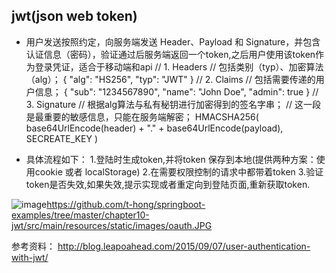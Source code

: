 

## jwt(json web token)
- 用户发送按照约定，向服务端发送 Header、Payload 和 Signature，并包含认证信息（密码），验证通过后服务端返回一个token,之后用户使用该token作为登录凭证，适合于移动端和api
     // 1. Headers
    // 包括类别（typ）、加密算法（alg）；
    {
      "alg": "HS256",
      "typ": "JWT"
    }
    // 2. Claims
    // 包括需要传递的用户信息；
    {
      "sub": "1234567890",
      "name": "John Doe",
      "admin": true
    }
    // 3. Signature
    // 根据alg算法与私有秘钥进行加密得到的签名字串；
    // 这一段是最重要的敏感信息，只能在服务端解密；
    HMACSHA256(
        base64UrlEncode(header) + "." +
        base64UrlEncode(payload),
        SECREATE_KEY
    )


- 具体流程如下：
  1.登陆时生成token,并将token 保存到本地(提供两种方案：使用cookie 或者 localStorage)
  2.在需要权限控制的请求中都带着token
  3.验证token是否失效,如果失效,提示实现或者重定向到登陆页面,重新获取token.
  
  
  

 ![image]()https://github.com/t-hong/springboot-examples/tree/master/chapter10-jwt/src/main/resources/static/images/oauth.JPG
 
 
 参考资料：
 http://blog.leapoahead.com/2015/09/07/user-authentication-with-jwt/